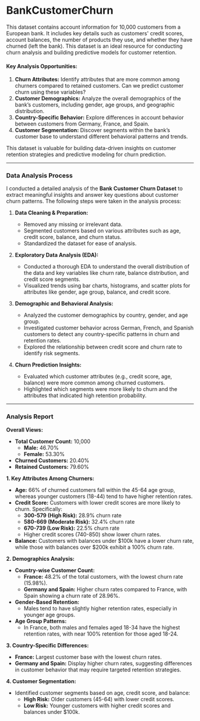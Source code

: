 # BankCustomerChurn
This dataset contains account information for 10,000 customers from a European bank. It includes key details such as customers' credit scores, account balances, the number of products they use, and whether they have churned (left the bank). This dataset is an ideal resource for conducting churn analysis and building predictive models for customer retention.

#### Key Analysis Opportunities:
1. **Churn Attributes:** Identify attributes that are more common among churners compared to retained customers. Can we predict customer churn using these variables?
2. **Customer Demographics:** Analyze the overall demographics of the bank’s customers, including gender, age groups, and geographic distribution.
3. **Country-Specific Behavior:** Explore differences in account behavior between customers from Germany, France, and Spain.
4. **Customer Segmentation:** Discover segments within the bank’s customer base to understand different behavioral patterns and trends.

This dataset is valuable for building data-driven insights on customer retention strategies and predictive modeling for churn prediction.

---

### Data Analysis Process

I conducted a detailed analysis of the **Bank Customer Churn Dataset** to extract meaningful insights and answer key questions about customer churn patterns. The following steps were taken in the analysis process:

1. **Data Cleaning & Preparation:**
   - Removed any missing or irrelevant data.
   - Segmented customers based on various attributes such as age, credit score, balance, and churn status.
   - Standardized the dataset for ease of analysis.

2. **Exploratory Data Analysis (EDA):**
   - Conducted a thorough EDA to understand the overall distribution of the data and key variables like churn rate, balance distribution, and credit score segments.
   - Visualized trends using bar charts, histograms, and scatter plots for attributes like gender, age group, balance, and credit score.

3. **Demographic and Behavioral Analysis:**
   - Analyzed the customer demographics by country, gender, and age group.
   - Investigated customer behavior across German, French, and Spanish customers to detect any country-specific patterns in churn and retention rates.
   - Explored the relationship between credit score and churn rate to identify risk segments.

4. **Churn Prediction Insights:**
   - Evaluated which customer attributes (e.g., credit score, age, balance) were more common among churned customers.
   - Highlighted which segments were more likely to churn and the attributes that indicated high retention probability.

---

### Analysis Report

**Overall Views:**
- **Total Customer Count:** 10,000
  - **Male:** 46.70%
  - **Female:** 53.30%
- **Churned Customers:** 20.40%
- **Retained Customers:** 79.60%

**1. Key Attributes Among Churners:**
- **Age:** 66% of churned customers fall within the 45-64 age group, whereas younger customers (18-44) tend to have higher retention rates.
- **Credit Score:** Customers with lower credit scores are more likely to churn. Specifically:
  - **300-579 (High Risk):** 28.9% churn rate
  - **580-669 (Moderate Risk):** 32.4% churn rate
  - **670-739 (Low Risk):** 22.5% churn rate
  - Higher credit scores (740-850) show lower churn rates.
- **Balance:** Customers with balances under $100k have a lower churn rate, while those with balances over $200k exhibit a 100% churn rate.

**2. Demographics Analysis:**
- **Country-wise Customer Count:**
  - **France:** 48.2% of the total customers, with the lowest churn rate (15.98%).
  - **Germany and Spain:** Higher churn rates compared to France, with Spain showing a churn rate of 28.96%.
- **Gender-Based Retention:**
  - Males tend to have slightly higher retention rates, especially in younger age groups.
- **Age Group Patterns:**
  - In France, both males and females aged 18-34 have the highest retention rates, with near 100% retention for those aged 18-24.

**3. Country-Specific Differences:**
- **France:** Largest customer base with the lowest churn rates.
- **Germany and Spain:** Display higher churn rates, suggesting differences in customer behavior that may require targeted retention strategies.

**4. Customer Segmentation:**
- Identified customer segments based on age, credit score, and balance:
  - **High Risk:** Older customers (45-64) with lower credit scores.
  - **Low Risk:** Younger customers with higher credit scores and balances under $100k.

